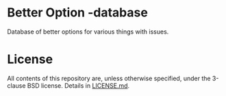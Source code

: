 # Better Option -database

Database of better options for various things with issues.

# License

All contents of this repository are, unless otherwise specified, under
the 3-clause BSD license. Details in [LICENSE.md](LICENSE.md).
